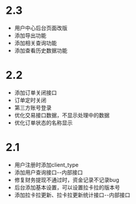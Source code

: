 # 2.3
- 用户中心后台页面改版
- 添加导出功能
- 添加相关查询功能
- 添加查看历史数据功能

# 2.2
- 添加订单关闭接口
- 订单定时关闭
- 第三方账号登录
- 优化交易接口数据，不显示处理中的数据
- 优化订单状态的名称显示

# 2.1
- 用户注册时添加client_type
- 添加用户查询接口--内部接口
- 修复财务提现不通过时，资金记录不记录bug
- 后台添加基本设置，可以设置拉卡拉的版本号
- 添加拉卡拉更新、拉卡拉更新统计接口--内部接口

